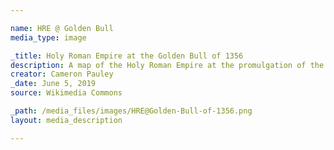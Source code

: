 ```yaml
---

name: HRE @ Golden Bull
media_type: image

_title: Holy Roman Empire at the Golden Bull of 1356
description: A map of the Holy Roman Empire at the promulgation of the Golden Bull of 1356, which standardized electoral and constitutional processes around Imperial Succession. The Bull was a major step towards polity independence within the HRE, and the map itself demonstrates the disunity within the HRE.
creator: Cameron Pauley
_date: June 5, 2019
source: Wikimedia Commons

_path: /media_files/images/HRE@Golden-Bull-of-1356.png 
layout: media_description

---
```

